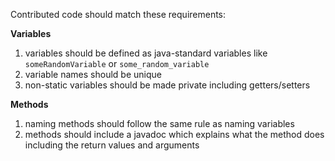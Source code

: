 Contributed code should match these requirements:

<b>Variables</b>
1. variables should be defined as java-standard variables like `someRandomVariable` or `some_random_variable`
2. variable names should be unique
3. non-static variables should be made private including getters/setters 

<b>Methods</b>
1. naming methods should follow the same rule as naming variables
2. methods should include a javadoc which explains what the method does including the return values and arguments
